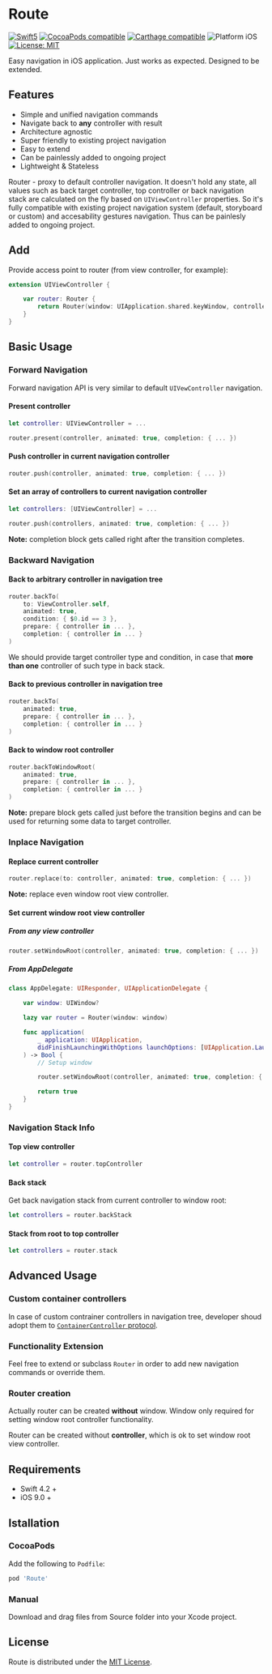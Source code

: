 # Route

<p align="left">
    <a href="https://developer.apple.com/swift"><img src="https://img.shields.io/badge/language-Swift_4.2-green" alt="Swift5" /></a>
 <a href="https://cocoapods.org/pods/tablekit"><img src="https://img.shields.io/badge/pod-2.10.0-blue.svg" alt="CocoaPods compatible" /></a>
    <a href="https://github.com/Carthage/Carthage"><img src="https://img.shields.io/badge/Carthage-compatible-4BC51D.svg?style=flat" alt="Carthage compatible" /></a>
 <img src="https://img.shields.io/badge/platform-iOS-blue.svg?style=flat" alt="Platform iOS" />
 <a href="https://mobileup.ru/"><img src="https://img.shields.io/badge/license-MIT-green" alt="License: MIT" /></a>
</p>

Easy navigation in iOS application. Just works as expected. Designed to be extended.

## Features

- Simple and unified navigation commands
- Navigate back to **any** controller with result
- Architecture agnostic
- Super friendly to existing project navigation
- Easy to extend
- Can be painlessly added to ongoing project
- Lightweight & Stateless

Router - proxy to default controller navigation. It doesn't hold any state, all values such as back target controller, top controller or back navigation stack are calculated on the fly based on `UIViewController` properties. So it's fully compatible with existing project navigation system (default, storyboard or custom) and accesability gestures navigation. Thus can be painlesly added to ongoing project.

## Add

Provide access point to router (from view controller, for example):

```swift
extension UIViewController {

    var router: Router {
        return Router(window: UIApplication.shared.keyWindow, controller: self)
    }
}
```

## Basic Usage

### Forward Navigation

Forward navigation API is very similar to default `UIVewController` navigation.

#### Present controller

```swift
let controller: UIViewController = ...

router.present(controller, animated: true, completion: { ... })
```

#### Push controller in current navigation controller

```swift
router.push(controller, animated: true, completion: { ... })
```

#### Set an array of controllers to current navigation controller

```swift
let controllers: [UIViewController] = ...

router.push(controllers, animated: true, completion: { ... })
```

**Note:** completion block gets called right after the transition completes.

### Backward Navigation

#### Back to arbitrary controller in navigation tree

```swift
router.backTo(
    to: ViewController.self,
    animated: true,
    condition: { $0.id == 3 },
    prepare: { controller in ... },
    completion: { controller in ... }
)
```

We should provide target controller type and condition, in case that **more than one** controller of such type in back stack.

#### Back to previous controller in navigation tree

```swift
router.backTo(
    animated: true,
    prepare: { controller in ... },
    completion: { controller in ... }
)
```

#### Back to window root controller

```swift
router.backToWindowRoot(
    animated: true,
    prepare: { controller in ... },
    completion: { controller in ... }
)
```

**Note:** prepare block gets called just before the transition begins and can be used for returning some data to target controller.

### Inplace Navigation

#### Replace current controller

```swift
router.replace(to: controller, animated: true, completion: { ... })
```

**Note:** replace even window root view controller.

#### Set current window root view controller

##### From any view controller

```swift
router.setWindowRoot(controller, animated: true, completion: { ... })
```

##### From AppDelegate

```swift
class AppDelegate: UIResponder, UIApplicationDelegate {

    var window: UIWindow?

    lazy var router = Router(window: window)

    func application(
        _ application: UIApplication,
        didFinishLaunchingWithOptions launchOptions: [UIApplication.LaunchOptionsKey: Any]?
    ) -> Bool {
        // Setup window

        router.setWindowRoot(controller, animated: true, completion: { ... })

        return true
    }
}
```

### Navigation Stack Info

#### Top view controller

```swift
let controller = router.topController
```

#### Back stack

Get back navigation stack from current controller to window root:

```swift
let controllers = router.backStack
```

#### Stack from root to top controller

```swift
let controllers = router.stack
```

## Advanced Usage

### Custom container controllers

In case of custom contrainer controllers in navigation tree, developer shoud adopt them to [`ContainerController` protocol]().

### Functionality Extension

Feel free to extend or subclass `Router` in order to add new navigation commands or override them.

### Router creation

Actually router can be created **without** window. Window only required for setting window root controller functionality.

Router can be created without **controller**, which is ok to set window root view controller.


## Requirements

- Swift 4.2 +
- iOS 9.0 +

## Istallation

### CocoaPods

Add the following to `Podfile`:

```ruby
pod 'Route'
```

### Manual

Download and drag files from Source folder into your Xcode project.

## License

Route is distributed under the [MIT License](https://qwe.qwe/).
